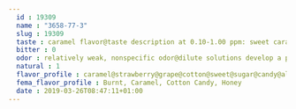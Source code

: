 ```yaml
---
  id : 19309
  name : "3658-77-3"
  slug : 19309
  taste : caramel flavor@taste description at 0.10-1.00 ppm: sweet caramellic cooked meaty and fruity nuances
  bitter : 0
  odor : relatively weak, nonspecific odor@dilute solutions develop a pineapple, strawberry-like odor@odor description at 0.01%: sweet, slightly burnt brown caramellic, cotton candy with a savory nuance
  natural : 1
  flavor_profile : caramel@strawberry@grape@cotton@sweet@sugar@candy@almond
  fema_flavor_profile : Burnt, Caramel, Cotton Candy, Honey
  date : 2019-03-26T08:47:11+01:00
---
```



